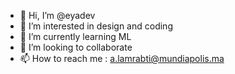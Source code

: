 - 👋 Hi, I’m @eyadev
- 👀 I’m interested in design and coding
- 🌱 I’m currently learning ML
- 💞️ I’m looking to collaborate 
- 📫 How to reach me : a.lamrabti@mundiapolis.ma

<!---
eyadev/eyadev is a ✨ special ✨ repository because its `README.md` (this file) appears on your GitHub profile.
You can click the Preview link to take a look at your changes.
--->

